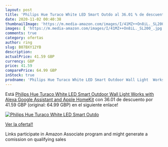 ```yaml
---
layout: post
title: 'Philips Hue Turaco White LED Smart Outdo al 36.01 % de descuento'
date: 2020-11-02 00:40:38
thumbnailImage: 'https://m.media-amazon.com/images/I/41MZ++On8iL._SL200_.jpg'
images: [ 'https://m.media-amazon.com/images/I/41MZ++On8iL._SL200_.jpg' ]
comments: true
category: ofertas
author: ring
slug: B07BXY12YB
description:
actualPrice: 41.59 GBP
currency: GBP
price: 41.59
comparePrice: 64.99 GBP
inStock: true
prodname: 'Philips Hue Turaco White LED Smart Outdoor Wall Light  Works with Alexa  Google Assistant and Apple HomeKit'
---
```


Está [Philips Hue Turaco White LED Smart Outdoor Wall Light  Works with Alexa  Google Assistant and Apple HomeKit](https://www.amazon.co.uk/dp/B07BXY12YB/?tag=tolees0a-21) con 36.01 de descuento por 41.59 GBP (original: 64.99 GBP) en el siguiente enlace!

[![Philips Hue Turaco White LED Smart Outdo](https://m.media-amazon.com/images/I/41MZ++On8iL._SL200_.jpg)](https://www.amazon.co.uk/dp/B07BXY12YB/?tag=tolees0a-21)

[Ver la oferta!!](https://www.amazon.co.uk/dp/B07BXY12YB/?tag=tolees0a-21)

Links participate in Amazon Associate program and might generate a comission on qualifying sales


